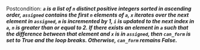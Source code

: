 Postcondition: ***`a` is a list of `n` distinct positive integers sorted in ascending order, `assigned` contains the first `n` elements of `a`, `x` iterates over the next element in `assigned`, `m` is incremented by 1, `i` is updated to the next index in `a`, `n` is greater than or equal to 2. If there exists an element in `a` such that the difference between that element and `x` is in `assigned`, then `can_form` is set to True and the loop breaks. Otherwise, `can_form` remains False.***